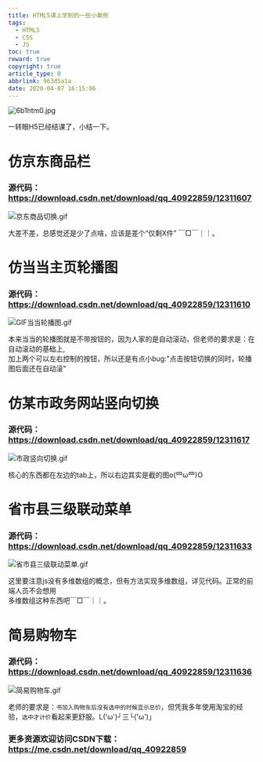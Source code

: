 ```yaml
---
title: HTML5课上学到的一些小案例
tags:
  - HTML5
  - CSS
  - JS
toc: true
reward: true
copyright: true
article_type: 0
abbrlink: 963d5a1a
date: 2020-04-07 16:15:06
---
```


![6b1htm0.jpg](https://cdn.anyway1314.cn/image6b1htm0.jpg-title)

一转眼H5已经结课了，小结一下。
<!-- more -->

# 仿京东商品栏
### 源代码：<https://download.csdn.net/download/qq_40922859/12311607>
![京东商品切换.gif](https://cdn.anyway1314.cn/image京东商品切换.gif)

大差不差，总感觉还是少了点啥，应该是差个“仅剩X件” ￣□￣｜｜。
# 仿当当主页轮播图
### 源代码：<https://download.csdn.net/download/qq_40922859/12311610>
![GIF当当轮播图.gif](https://cdn.anyway1314.cn/imageGIF当当轮播图.gif)

本来当当的轮播图就是不带按钮的，因为人家的是自动滚动，但老师的要求是：在自动滚动的基础上,  
加上两个可以左右控制的按钮，所以还是有点小bug:"点击按钮切换的同时，轮播图后面还在自动滚"

# 仿某市政务网站竖向切换
### 源代码：<https://download.csdn.net/download/qq_40922859/12311617>
![市政竖向切换.gif](https://cdn.anyway1314.cn/image市政竖向切换.gif)

核心的东西都在左边的tab上，所以右边其实是截的图o(罒ω罒)O

# 省市县三级联动菜单
### 源代码：<https://download.csdn.net/download/qq_40922859/12311633>
![省市县三级联动菜单.gif](https://cdn.anyway1314.cn/image省市县三级联动菜单.gif)

这里要注意js没有多维数组的概念，但有方法实现多维数组，详见代码。正常的前端人员不会想用  
多维数组这种东西吧￣□￣｜｜。

# 简易购物车
### 源代码：<https://download.csdn.net/download/qq_40922859/12311636>
![简易购物车.gif](https://cdn.anyway1314.cn/image简易购物车.gif)

老师的要求是：`书加入购物车后没有选中的时候显示总价`，但凭我多年使用淘宝的经验，`选中才计价`看起来更舒服。L('ω')┘三└('ω')｣

### 更多资源欢迎访问CSDN下载：<https://me.csdn.net/download/qq_40922859>
